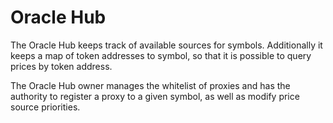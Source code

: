 # Oracle Hub

The Oracle Hub keeps track of available sources for symbols. Additionally it keeps a map of token addresses to symbol, so that it is possible to query prices by token address.

The Oracle Hub owner manages the whitelist of proxies and has the authority to register a proxy to a given symbol, as well as modify price source priorities.